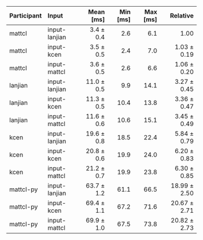| Participant | Input | Mean [ms] | Min [ms] | Max [ms] | Relative |
|:---|:---|---:|---:|---:|---:|
| mattcl | input-lanjian | 3.4 ± 0.4 | 2.6 | 6.1 | 1.00 |
| mattcl | input-kcen | 3.5 ± 0.5 | 2.4 | 7.0 | 1.03 ± 0.19 |
| mattcl | input-mattcl | 3.6 ± 0.5 | 2.6 | 6.6 | 1.06 ± 0.20 |
| lanjian | input-lanjian | 11.0 ± 0.5 | 9.9 | 14.1 | 3.27 ± 0.45 |
| lanjian | input-kcen | 11.3 ± 0.5 | 10.4 | 13.8 | 3.36 ± 0.47 |
| lanjian | input-mattcl | 11.6 ± 0.6 | 10.6 | 15.1 | 3.45 ± 0.49 |
| kcen | input-lanjian | 19.6 ± 0.8 | 18.5 | 22.4 | 5.84 ± 0.79 |
| kcen | input-kcen | 20.8 ± 0.6 | 19.9 | 24.0 | 6.20 ± 0.83 |
| kcen | input-mattcl | 21.2 ± 0.7 | 19.9 | 23.8 | 6.30 ± 0.85 |
| mattcl-py | input-lanjian | 63.7 ± 1.2 | 61.1 | 66.5 | 18.99 ± 2.50 |
| mattcl-py | input-kcen | 69.4 ± 1.1 | 67.2 | 71.6 | 20.67 ± 2.71 |
| mattcl-py | input-mattcl | 69.9 ± 1.0 | 67.5 | 73.8 | 20.82 ± 2.73 |
